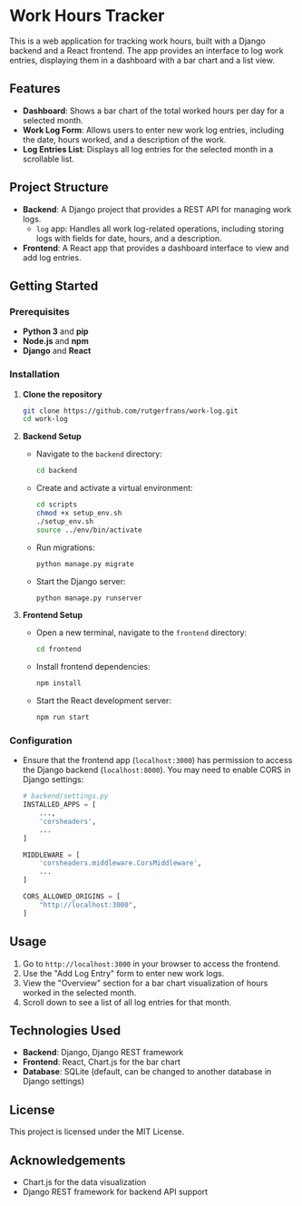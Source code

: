 
# Work Hours Tracker

This is a web application for tracking work hours, built with a Django backend and a React frontend. The app provides an interface to log work entries, displaying them in a dashboard with a bar chart and a list view.

## Features

- **Dashboard**: Shows a bar chart of the total worked hours per day for a selected month.
- **Work Log Form**: Allows users to enter new work log entries, including the date, hours worked, and a description of the work.
- **Log Entries List**: Displays all log entries for the selected month in a scrollable list.

## Project Structure

- **Backend**: A Django project that provides a REST API for managing work logs.
  - `log` app: Handles all work log-related operations, including storing logs with fields for date, hours, and a description.
- **Frontend**: A React app that provides a dashboard interface to view and add log entries.

## Getting Started

### Prerequisites

- **Python 3** and **pip**
- **Node.js** and **npm**
- **Django** and **React**

### Installation

1. **Clone the repository**

   ```bash
   git clone https://github.com/rutgerfrans/work-log.git
   cd work-log
   ```

2. **Backend Setup**

   - Navigate to the `backend` directory:

     ```bash
     cd backend
     ```

   - Create and activate a virtual environment:

     ```bash
     cd scripts
     chmod +x setup_env.sh
     ./setup_env.sh
     source ../env/bin/activate
     ```

   - Run migrations:

     ```bash
     python manage.py migrate
     ```

   - Start the Django server:

     ```bash
     python manage.py runserver
     ```

3. **Frontend Setup**

   - Open a new terminal, navigate to the `frontend` directory:

     ```bash
     cd frontend
     ```

   - Install frontend dependencies:

     ```bash
     npm install
     ```

   - Start the React development server:

     ```bash
     npm run start
     ```

### Configuration

- Ensure that the frontend app (`localhost:3000`) has permission to access the Django backend (`localhost:8000`). You may need to enable CORS in Django settings:

  ```python
  # backend/settings.py
  INSTALLED_APPS = [
      ...,
      'corsheaders',
      ...
  ]

  MIDDLEWARE = [
      'corsheaders.middleware.CorsMiddleware',
      ...
  ]

  CORS_ALLOWED_ORIGINS = [
      "http://localhost:3000",
  ]
  ```

## Usage

1. Go to `http://localhost:3000` in your browser to access the frontend.
2. Use the "Add Log Entry" form to enter new work logs.
3. View the "Overview" section for a bar chart visualization of hours worked in the selected month.
4. Scroll down to see a list of all log entries for that month.

## Technologies Used

- **Backend**: Django, Django REST framework
- **Frontend**: React, Chart.js for the bar chart
- **Database**: SQLite (default, can be changed to another database in Django settings)

## License

This project is licensed under the MIT License.

## Acknowledgements

- Chart.js for the data visualization
- Django REST framework for backend API support
